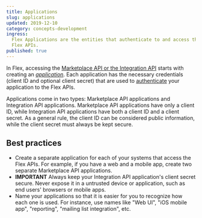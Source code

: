 ```yaml
---
title: Applications
slug: applications
updated: 2019-12-10
category: concepts-development
ingress:
  Flex Applications are the entities that authenticate to and access the
  Flex APIs.
published: true
---
```


In Flex, accessing the
[Marketplace API or the Integration API](/concepts/marketplace-api-integration-api/)
starts with creating an
[_application_](https://flex-console.sharetribe.com/applications). Each
application has the necessary credentials (client ID and optional client
secret) that are used to [authenticate](/concepts/authentication-api/)
your application to the Flex APIs.

Applications come in two types: Marketplace API applications and
Integration API applications. Marketplace API applications have only a
client ID, while Integration API applications have both a client ID and
a client secret. As a general rule, the client ID can be considered
public information, while the client secret must always be kept secure.

## Best practices

- Create a separate application for each of your systems that access the
  Flex APIs. For example, if you have a web and a mobile app, create two
  separate Marketplace API applications.
- **IMPORTANT** Always keep your Integration API application's client
  secret secure. Never expose it in a untrusted device or application,
  such as end users' browsers or mobile apps.
- Name your applications so that it is easier for you to recognize how
  each one is used. For instance, use names like "Web UI", "iOS mobile
  app", "reporting", "mailing list integration", etc.
